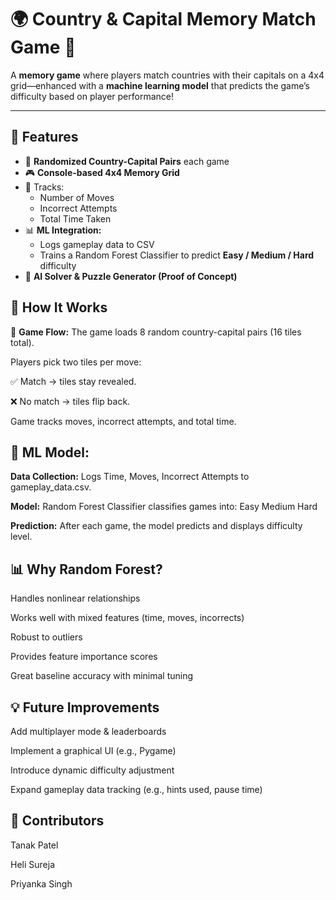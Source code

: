 # 🌍 Country & Capital Memory Match Game 🧠

A **memory game** where players match countries with their capitals on a 4x4 grid—enhanced with a **machine learning model** that predicts the game’s difficulty based on player performance!

---

## 🚀 Features

- 🔄 **Randomized Country-Capital Pairs** each game
- 🎮 **Console-based 4x4 Memory Grid**
- 🧮 Tracks:
  - Number of Moves
  - Incorrect Attempts
  - Total Time Taken
- 📊 **ML Integration:**
  - Logs gameplay data to CSV
  - Trains a Random Forest Classifier to predict **Easy / Medium / Hard** difficulty
- 🤖 **AI Solver & Puzzle Generator (Proof of Concept)**


## 🎯 How It Works
🔢 **Game Flow:**
The game loads 8 random country-capital pairs (16 tiles total).

Players pick two tiles per move:

✅ Match → tiles stay revealed.

❌ No match → tiles flip back.

Game tracks moves, incorrect attempts, and total time.

## 🤖 ML Model:
**Data Collection:**
Logs Time, Moves, Incorrect Attempts to gameplay_data.csv.

**Model:**
Random Forest Classifier classifies games into:
Easy
Medium
Hard

**Prediction:**
After each game, the model predicts and displays difficulty level.

## 📊 Why Random Forest?
Handles nonlinear relationships

Works well with mixed features (time, moves, incorrects)

Robust to outliers

Provides feature importance scores

Great baseline accuracy with minimal tuning

## 💡 Future Improvements
Add multiplayer mode & leaderboards

Implement a graphical UI (e.g., Pygame)

Introduce dynamic difficulty adjustment

Expand gameplay data tracking (e.g., hints used, pause time)

## 👥 Contributors
   Tanak Patel
   
   Heli Sureja
   
   Priyanka Singh




